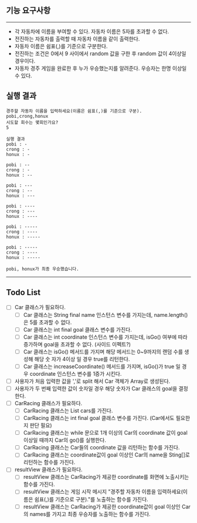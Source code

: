## 기능 요구사항

---

- 각 자동차에 이름을 부여할 수 있다. 자동차 이름은 5자를 초과할 수 없다.
- 전진하는 자동차를 출력할 때 자동차 이름을 같이 출력한다.
- 자동차 이름은 쉼표(,)를 기준으로 구분한다.
- 전진하는 조건은 0에서 9 사이에서 random 값을 구한 후 random 값이 4이상일 경우이다.
- 자동차 경주 게임을 완료한 후 누가 우승했는지를 알려준다. 우승자는 한명 이상일 수 있다.

## 실행 결과
```agsl
경주할 자동차 이름을 입력하세요(이름은 쉼표(,)를 기준으로 구분).
pobi,crong,honux
시도할 회수는 몇회인가요?
5

실행 결과
pobi : -
crong : -
honux : -

pobi : --
crong : -
honux : --

pobi : ---
crong : --
honux : ---

pobi : ----
crong : ---
honux : ----

pobi : -----
crong : ----
honux : -----

pobi : -----
crong : ----
honux : -----

pobi, honux가 최종 우승했습니다.
```
---

## Todo List

- [ ] Car 클래스가 필요하다.
  - [ ] Car 클래스는 String final name 인스턴스 변수를 가지는데, name.length()은 5를 초과할 수 없다.
  - [ ] Car 클래스는 int final goal 클래스 변수를 가진다.
  - [ ] Car 클래스는 int coordinate 인스턴스 변수를 가지는데, isGo() 여부에 따라 증가하며 goal을 초과할 수 없다. (사이드 이펙트?)
  - [ ] Car 클래스는 isGo() 메서드를 가지며 해당 메서드는 0~9까지의 랜덤 수를 생성해 해당 숫 자가 4이상 일 경우 true를 리턴한다.
  - [ ] Car 클래스는 increaseCoordinate() 메서드를 가지며, isGo()가 true 일 경우 coordinate 인스턴스 변수를 1증가 시킨다.
- [ ] 사용자가 처음 입력한 값을 ','로 split 해서 Car 객체가 Array로 생성된다.
- [ ] 사용자가 두 번째 입력한 값이 숫자일 경우 해당 숫자가 Car 클래스의 goal을 결정한다.
- [ ] CarRacing 클래스가 필요하다.
  - [ ] CarRacing 클래스는 List<Car> cars를 가진다.
  - [ ] CarRacing 클래스는 int final goal 클래스 변수를 가진다. (Car에서도 필요한지 판단 필요)
  - [ ] CarRacing 클래스는 while 문으로 1개 이상의 Car의 coordinate 값이 goal 이상일 때까지 Car의 go()를 실행한다.
  - [ ] CarRacing 클래스는 Car들의 coordinate 값을 리턴하는 함수를 가진다.
  - [ ] CarRacing 클래스는 coordinate값이 goal 이상인 Car의 name을 Sting[]로 리턴하는 함수를 가진다.
- [ ] resultView 클래스가 필요하다. 
  - [ ] resultView 클래스는 CarRacing가 제공한 coordinate를 화면에 노출시키는 함수를 가진다.
  - [ ] resultView 클래스는 게임 시작 메시지 "경주할 자동차 이름을 입력하세요(이름은 쉼표(,)를 기준으로 구분)."를 노출하는 함수를 가진다.
  - [ ] resultView 클래스는 CarRacing가 제공한 coordinate값이 goal 이상인 Car의 names를 가지고 최종 우승자를 노출하는 함수를 가진다.